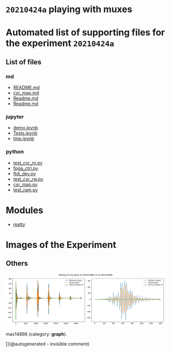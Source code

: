 # `20210424a` playing with muxes



# Automated list of supporting files for the __experiment `20210424a`__

## List of files

### md

* [README.md](/matty/20210424a/hvmux_tests/README.md)
* [csr_map.md](/matty/20210424a/hvmux_tests/csr_map.md)
* [Readme.md](/matty/20210424a/Readme.md)
* [Readme.md](/matty/20210425a/Readme.md)


### jupyter

* [demo.ipynb](/matty/20210424a/hvmux_tests/demo.ipynb)
* [Tests.ipynb](/matty/20210424a/Tests.ipynb)
* [tmp.ipynb](/tmp.ipynb)


### python

* [test_csr_ro.py](/matty/20210424a/hvmux_tests/test_csr_ro.py)
* [fpga_ctrl.py](/matty/20210424a/hvmux_tests/fpga_ctrl.py)
* [ftdi_dev.py](/matty/20210424a/hvmux_tests/ftdi_dev.py)
* [test_csr_rw.py](/matty/20210424a/hvmux_tests/test_csr_rw.py)
* [csr_map.py](/matty/20210424a/hvmux_tests/csr_map.py)
* [test_ram.py](/matty/20210424a/hvmux_tests/test_ram.py)





# Modules

* [matty](/matty/)




# Images of the Experiment

## Others

![](/matty/20210424a/mux.jpg)

max14866 (category: __graph__).










[](@autogenerated - invisible comment)